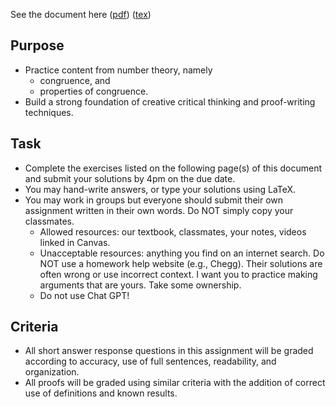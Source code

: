 See the document here ([pdf](hw5.pdf)) ([tex](hw5.tex))

## Purpose

  * Practice content from number theory, namely
      * congruence, and
      * properties of congruence.
  * Build a strong foundation of creative critical thinking and proof-writing techniques.

## Task
  * Complete the exercises listed on the following page(s) of this document and submit your solutions by 4pm on the due date.
  * You may hand-write answers, or type your solutions using LaTeX.
  * You may work in groups but everyone should submit their own assignment written in their own words.  Do NOT simply copy your classmates.
    * Allowed resources: our textbook, classmates, your notes, videos linked in Canvas.
    * Unacceptable resources: anything you find on an internet search. Do NOT use a homework help website (e.g., Chegg). Their solutions are often wrong or use incorrect context.  I want you to practice making arguments that are yours. Take some ownership.
    * Do not use Chat GPT!

## Criteria
  * All short answer response questions in this assignment will be graded according to accuracy, use of full sentences, readability, and organization.
  * All proofs will be graded using similar criteria with the addition of correct use of definitions and known results.